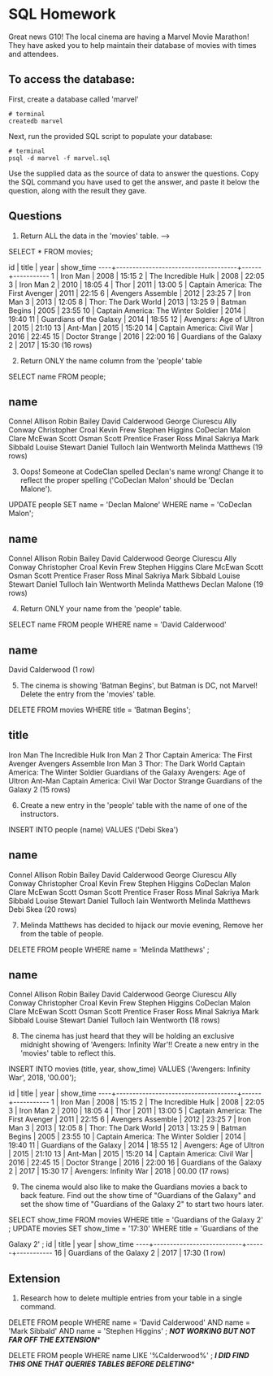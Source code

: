 # SQL Homework

Great news G10! The local cinema are having a Marvel Movie Marathon! They have asked you to help maintain their database of movies with times and attendees.

## To access the database:

First, create a database called 'marvel'

```
# terminal
createdb marvel
```

Next, run the provided SQL script to populate your database:

```
# terminal
psql -d marvel -f marvel.sql
```

Use the supplied data as the source of data to answer the questions. Copy the SQL command you have used to get the answer, and paste it below the question, along with the result they gave.

## Questions

1.  Return ALL the data in the 'movies' table. -->

SELECT * FROM movies;

id |                title                | year | show_time
----+-------------------------------------+------+-----------
  1 | Iron Man                            | 2008 | 15:15
  2 | The Incredible Hulk                 | 2008 | 22:05
  3 | Iron Man 2                          | 2010 | 18:05
  4 | Thor                                | 2011 | 13:00
  5 | Captain America: The First Avenger  | 2011 | 22:15
  6 | Avengers Assemble                   | 2012 | 23:25
  7 | Iron Man 3                          | 2013 | 12:05
  8 | Thor: The Dark World                | 2013 | 13:25
  9 | Batman Begins                       | 2005 | 23:55
 10 | Captain America: The Winter Soldier | 2014 | 19:40
 11 | Guardians of the Galaxy             | 2014 | 18:55
 12 | Avengers: Age of Ultron             | 2015 | 21:10
 13 | Ant-Man                             | 2015 | 15:20
 14 | Captain America: Civil War          | 2016 | 22:45
 15 | Doctor Strange                      | 2016 | 22:00
 16 | Guardians of the Galaxy 2           | 2017 | 15:30
(16 rows)

2.  Return ONLY the name column from the 'people' table

SELECT name FROM people;

name        
-------------------
Connel Allison
Robin Bailey
David Calderwood
George Ciurescu
Ally Conway
Christopher Croal
Kevin Frew
Stephen Higgins
CoDeclan Malon
Clare McEwan
Scott Osman
Scott Prentice
Fraser Ross
Minal Sakriya
Mark Sibbald
Louise Stewart
Daniel Tulloch
Iain Wentworth
Melinda Matthews
(19 rows)

3.  Oops! Someone at CodeClan spelled Declan's name wrong! Change it to reflect the proper spelling ('CoDeclan Malon' should be 'Declan Malone').

UPDATE people SET name = 'Declan Malone' WHERE name  = 'CoDeclan Malon';

name        
-------------------
Connel Allison
Robin Bailey
David Calderwood
George Ciurescu
Ally Conway
Christopher Croal
Kevin Frew
Stephen Higgins
Clare McEwan
Scott Osman
Scott Prentice
Fraser Ross
Minal Sakriya
Mark Sibbald
Louise Stewart
Daniel Tulloch
Iain Wentworth
Melinda Matthews
Declan Malone
(19 rows)

4.  Return ONLY your name from the 'people' table.

SELECT name FROM people WHERE name = 'David Calderwood'

name       
------------------
David Calderwood
(1 row)

5.  The cinema is showing 'Batman Begins', but Batman is DC, not Marvel! Delete the entry from the 'movies' table.

DELETE FROM movies WHERE title = 'Batman Begins';

title                
-------------------------------------
Iron Man
The Incredible Hulk
Iron Man 2
Thor
Captain America: The First Avenger
Avengers Assemble
Iron Man 3
Thor: The Dark World
Captain America: The Winter Soldier
Guardians of the Galaxy
Avengers: Age of Ultron
Ant-Man
Captain America: Civil War
Doctor Strange
Guardians of the Galaxy 2
(15 rows)

6.  Create a new entry in the 'people' table with the name of one of the instructors.

INSERT INTO people (name) VALUES ('Debi Skea')

name        
-------------------
Connel Allison
Robin Bailey
David Calderwood
George Ciurescu
Ally Conway
Christopher Croal
Kevin Frew
Stephen Higgins
CoDeclan Malon
Clare McEwan
Scott Osman
Scott Prentice
Fraser Ross
Minal Sakriya
Mark Sibbald
Louise Stewart
Daniel Tulloch
Iain Wentworth
Melinda Matthews
Debi Skea
(20 rows)

7.  Melinda Matthews has decided to hijack our movie evening, Remove her from the table of people.

 DELETE FROM people WHERE name = 'Melinda Matthews' ;

 name        
-------------------
 Connel Allison
 Robin Bailey
 David Calderwood
 George Ciurescu
 Ally Conway
 Christopher Croal
 Kevin Frew
 Stephen Higgins
 CoDeclan Malon
 Clare McEwan
 Scott Osman
 Scott Prentice
 Fraser Ross
 Minal Sakriya
 Mark Sibbald
 Louise Stewart
 Daniel Tulloch
 Iain Wentworth
(18 rows)

8.  The cinema has just heard that they will be holding an exclusive midnight showing of 'Avengers: Infinity War'!! Create a new entry in the
'movies' table to reflect this.

 INSERT INTO movies (title, year, show_time) VALUES ('Avengers: Infinity War', 2018, '00.00');

 id |                title                | year | show_time
----+-------------------------------------+------+-----------
  1 | Iron Man                            | 2008 | 15:15
  2 | The Incredible Hulk                 | 2008 | 22:05
  3 | Iron Man 2                          | 2010 | 18:05
  4 | Thor                                | 2011 | 13:00
  5 | Captain America: The First Avenger  | 2011 | 22:15
  6 | Avengers Assemble                   | 2012 | 23:25
  7 | Iron Man 3                          | 2013 | 12:05
  8 | Thor: The Dark World                | 2013 | 13:25
  9 | Batman Begins                       | 2005 | 23:55
 10 | Captain America: The Winter Soldier | 2014 | 19:40
 11 | Guardians of the Galaxy             | 2014 | 18:55
 12 | Avengers: Age of Ultron             | 2015 | 21:10
 13 | Ant-Man                             | 2015 | 15:20
 14 | Captain America: Civil War          | 2016 | 22:45
 15 | Doctor Strange                      | 2016 | 22:00
 16 | Guardians of the Galaxy 2           | 2017 | 15:30
 17 | Avengers: Infinity War              | 2018 | 00.00
(17 rows)

9.  The cinema would also like to make the Guardians movies a back to back feature. Find out the show time of "Guardians of the Galaxy" and set the show time of "Guardians of the Galaxy 2" to start two hours later.

SELECT show_time FROM movies WHERE title = 'Guardians of the Galaxy 2' ; UPDATE movies SET show_time = '17:30' WHERE title = 'Guardians of the

Galaxy 2' ;
id |           title           | year | show_time
----+---------------------------+------+-----------
 16 | Guardians of the Galaxy 2 | 2017 | 17:30
(1 row)

## Extension

1.  Research how to delete multiple entries from your table in a single command.

DELETE FROM people WHERE name = 'David Calderwood' AND name = 'Mark Sibbald' AND name = 'Stephen Higgins' ;
***NOT WORKING BUT NOT FAR OFF THE EXTENSION****

DELETE FROM people WHERE name LIKE '%Calderwood%' ;
***I DID FIND THIS ONE THAT QUERIES TABLES BEFORE DELETING****
